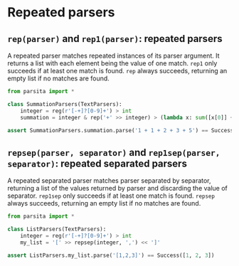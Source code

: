 # Repeated parsers

## `rep(parser)` and `rep1(parser)`: repeated parsers
A repeated parser matches repeated instances of its parser argument. It returns a list with each element being the value of one match. `rep1` only succeeds if at least one match is found. `rep` always succeeds, returning an empty list if no matches are found.

```python
from parsita import *

class SummationParsers(TextParsers):
    integer = reg(r'[-+]?[0-9]+') > int
    summation = integer & rep('+' >> integer) > (lambda x: sum([x[0]] + x[1]))

assert SummationParsers.summation.parse('1 + 1 + 2 + 3 + 5') == Success(12)
```

## `repsep(parser, separator)` and `rep1sep(parser, separator)`: repeated separated parsers
A repeated separated parser matches parser separated by separator, returning a list of the values returned by parser and discarding the value of separator. `rep1sep` only succeeds if at least one match is found. `repsep` always succeeds, returning an empty list if no matches are found.

```python
from parsita import *

class ListParsers(TextParsers):
    integer = reg(r'[-+]?[0-9]+') > int
    my_list = '[' >> repsep(integer, ',') << ']'

assert ListParsers.my_list.parse('[1,2,3]') == Success([1, 2, 3])
```
